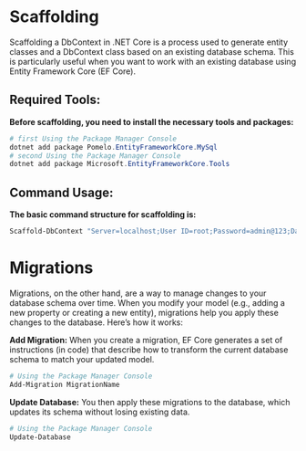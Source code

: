 # Scaffolding
Scaffolding a DbContext in .NET Core is a process used to generate entity classes and a DbContext class based on an existing database schema. This is particularly useful when you want to work with an existing database using Entity Framework Core (EF Core). 

## Required Tools:
**Before scaffolding, you need to install the necessary tools and packages:**

```powershell
# first Using the Package Manager Console
dotnet add package Pomelo.EntityFrameworkCore.MySql
# second Using the Package Manager Console
dotnet add package Microsoft.EntityFrameworkCore.Tools
```

## Command Usage:
**The basic command structure for scaffolding is:**

```powershell
Scaffold-DbContext "Server=localhost;User ID=root;Password=admin@123;Database=csatcloud_id" MySql.EntityFrameworkCore -OutputDir Models -f -Context CsatcloudTestingContext
```

# Migrations
Migrations, on the other hand, are a way to manage changes to your database schema over time. When you modify your model (e.g., adding a new property or creating a new entity), migrations help you apply these changes to the database. Here’s how it works:

**Add Migration:** When you create a migration, EF Core generates a set of instructions (in code) that describe how to transform the current database schema to match your updated model.

```powershell
# Using the Package Manager Console
Add-Migration MigrationName
```

**Update Database:** You then apply these migrations to the database, which updates its schema without losing existing data.

```powershell
# Using the Package Manager Console
Update-Database
```
